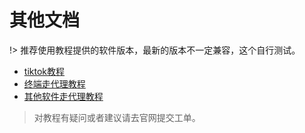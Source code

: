 # 其他文档

!> 推荐使用教程提供的软件版本，最新的版本不一定兼容，这个自行测试。

- [tiktok教程](/others/tiktok.md)
- [终端走代理教程](/others/terminal.md)
- [其他软件走代理教程](/others/others.md)

> 对教程有疑问或者建议请去官网提交工单。

